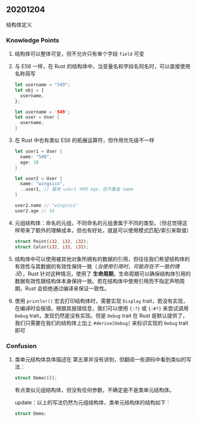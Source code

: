 ## 20201204

结构体定义

### Knowledge Points

1. 结构体可以整体可变，但不允许只有单个字段 `field` 可变

2. 与 ES6 一样，在 Rust 的结构体中，当变量名和字段名同名时，可以直接使用名称简写

   ```js
   let username = "549";
   let obj = {
     username,
   };
   ```

   ```rust
   let username = '549';
   let user = User {
     username,
   }
   ```

3. 在 Rust 中也有类似 ES6 的拓展运算符，但作用优先级不一样

   ```rust
   let user1 = User {
     name: "549",
     age: 18
   }

   let user2 = User {
     name: "wingsico",
     ..user1, // 重用 user1 中的 age，但不覆盖 name
   }

   user2.name // "wingsico"
   user2.age // 18
   ```

4. 元组结构体：命名的元组，不同命名的元组隶属于不同的类型。（但总觉得这样带来了额外的理解成本，但也有好处，就是可以使用模式匹配/索引来取值）

   ```rust
   struct Point(i32, i32, i32);
   struct Color(i32, i32, i32);
   ```

5. 结构体中可以使用被其他对象所拥有的数据的引用，但往往我们希望结构体的有效性与其数据的有效性保持一致（_当使用引用时，可能存在不一致的情况_），Rust 针对这种情况，使用了 **生命周期**，生命周期可以确保结构体引用的数据有效性跟结构体本身保持一致。若在结构体中使用引用而不指定声明周期，Rust 会拒绝通过编译来保证一致性。

6. 使用 `println!()` 宏去打印结构体时，需要实现 `Display` trait，若没有实现，在编译时会报错。根据其报错信息，我们可以使用 `{:?}` 或 `{:#?}` 来尝试调用 `Debug` trait，发现仍然是没有实现。但是 `Debug` trait 在 Rust 是默认提供了，我们只需要在我们的结构体上加上 `#derive[Debug]` 来标识实现的 `Debug` trait 即可

### Confusion

1. 类单元结构体具体描述在 第五章并没有讲到，但翻阅一些源码中看到类似的写法：

    ```rust
    struct Demo(());
    ```

    有点类似元组结构体，但没有任何参数，不确定是不是类单元结构体。

    update：以上的写法仍然为元组结构体，类单元结构体的结构如下：

    ```rust
    struct Demo;
    ```
